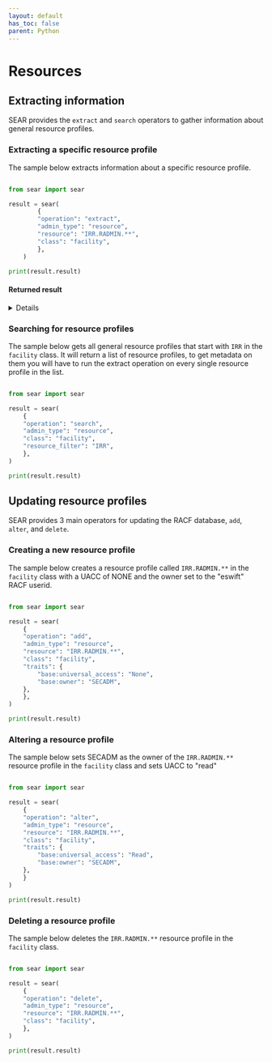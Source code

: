 ```yaml
---
layout: default
has_toc: false
parent: Python
---
```



# Resources

## Extracting information

SEAR provides the `extract` and `search` operators to gather information about general resource profiles.

### Extracting a specific resource profile

The sample below extracts information about a specific resource profile.

```python

from sear import sear

result = sear(
        {
        "operation": "extract",
        "admin_type": "resource",
        "resource": "IRR.RADMIN.**",
        "class": "facility",
        },
    )

print(result.result)
```

#### Returned result

<details>

```python
{
  "profile": {
    "base": {
      "base:alter_access_count": 0,
      "base:auditing": "FAILURES(READ)",
      "base:control_access_count": 0,
      "base:create_date": "12/20/23",
      "base:global_auditing": "NONE",
      "base:last_change_date": "12/20/23",
      "base:last_reference_date": "12/20/23",
      "base:level": "0",
      "base:owner": "ESWIFT",
      "base:read_access_count": 0,
      "base:universal_access": "READ",
      "base:update_access_count": 0,
      "base:warn_on_insufficient_access": false
    }
  },
  "return_codes": {
    "racf_reason_code": 0,
    "racf_return_code": 0,
    "saf_return_code": 0,
    "sear_return_code": 0
  }
}
```

</details>

### Searching for resource profiles

The sample below gets all general resource profiles that start with `IRR` in the `facility` class. It will return a list of resource profiles, to get metadata on them you will have to run the extract operation on every single resource profile in the list.

```python

from sear import sear

result = sear(
    {
    "operation": "search",
    "admin_type": "resource",
    "class": "facility",
    "resource_filter": "IRR",
    },
)

print(result.result)
```

## Updating resource profiles

SEAR provides 3 main operators for updating the RACF database, `add`, `alter`, and `delete`.

### Creating a new resource profile

The sample below creates a resource profile called `IRR.RADMIN.**` in the `facility` class with a UACC of NONE and the owner set to the "eswift" RACF userid.

```python

from sear import sear

result = sear(
    {
    "operation": "add",
    "admin_type": "resource",
    "resource": "IRR.RADMIN.**",
    "class": "facility",
    "traits": {
        "base:universal_access": "None",
        "base:owner": "SECADM",
    },
    },
)

print(result.result)
```

### Altering a resource profile

The sample below sets SECADM as the owner of the `IRR.RADMIN.**` resource profile in the `facility` class and sets UACC to "read"

```python

from sear import sear

result = sear(
    {
    "operation": "alter",
    "admin_type": "resource",
    "resource": "IRR.RADMIN.**",
    "class": "facility",
    "traits": {
        "base:universal_access": "Read",
        "base:owner": "SECADM",
    },
    }
)

print(result.result)
```

### Deleting a resource profile

The sample below deletes the `IRR.RADMIN.**` resource profile in the `facility` class.

```python

from sear import sear

result = sear(
    {
    "operation": "delete",
    "admin_type": "resource",
    "resource": "IRR.RADMIN.**",
    "class": "facility",
    },
)

print(result.result)
```
